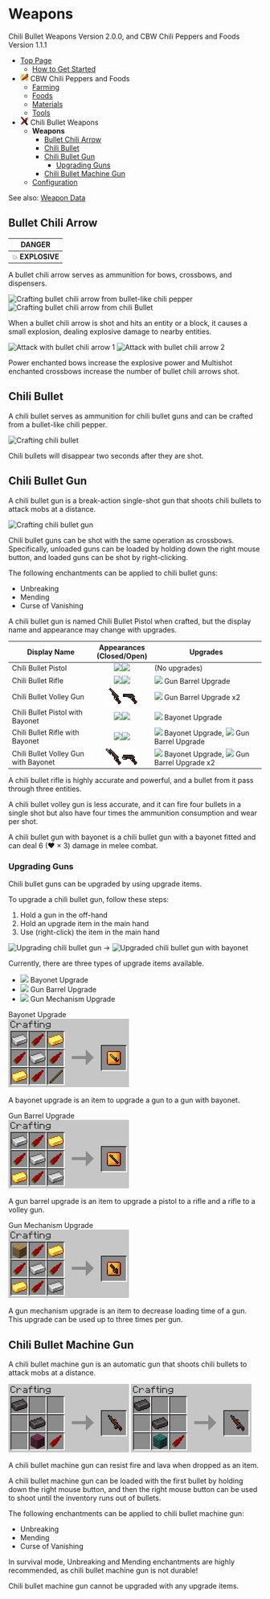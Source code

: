 # Weapons

Chili Bullet Weapons Version 2.0.0, and CBW Chili Peppers and Foods Version 1.1.1

- [Top Page](../index.html)
  - [How to Get Started](index.html)
- ![ ](../media/cpaf_icon_16.png) CBW Chili Peppers and Foods
  - [Farming](farming.html)
  - [Foods](foods.html)
  - [Materials](materials.html)
  - [Tools](tools.html)
- ![ ](../media/icon_16.png) Chili Bullet Weapons
  - **Weapons**
    - [Bullet Chili Arrow](#bullet-chili-arrow)
    - [Chili Bullet](#chili-bullet)
    - [Chili Bullet Gun](#chili-bullet-gun)
      - [Upgrading Guns](#upgrading-guns)
    - [Chili Bullet Machine Gun](#chili-bullet-machine-gun)
  - [Configuration](config.html)

See also: [Weapon Data](weapon_data.html)

## Bullet Chili Arrow

|DANGER|
|:-:|
|💥 **EXPLOSIVE**|

A bullet chili arrow serves as ammunition for bows, crossbows, and dispensers.

![Crafting bullet chili arrow from bullet-like chili pepper](../media/item/crafting/crafting_chili_arrow.png)
![Crafting bullet chili arrow from chili Bullet](../media/item/crafting/crafting_chili_arrow_from_bullet.png)

When a bullet chili arrow is shot and hits an entity or a block, it causes a small explosion, dealing explosive damage to nearby entities.

![Attack with bullet chili arrow 1](../media/item/misc/attack_with_chili_arrow_1.png)
![Attack with bullet chili arrow 2](../media/item/misc/attack_with_chili_arrow_2.png)

Power enchanted bows increase the explosive power and Multishot enchanted crossbows increase the number of bullet chili arrows shot.

## Chili Bullet

A chili bullet serves as ammunition for chili bullet guns and can be crafted from a bullet-like chili pepper.

![Crafting chili bullet](../media/item/crafting/crafting_chili_bullet.png)

Chili bullets will disappear two seconds after they are shot.

## Chili Bullet Gun

A chili bullet gun is a break-action single-shot gun that shoots chili bullets to attack mobs at a distance.

![Crafting chili bullet gun](../media/item/crafting/crafting_chili_bullet_gun.png)

Chili bullet guns can be shot with the same operation as crossbows.
Specifically, unloaded guns can be loaded by holding down the right mouse button, and loaded guns can be shot by right-clicking.

The following enchantments can be applied to chili bullet guns:

- Unbreaking
- Mending
- Curse of Vanishing

A chili bullet gun is named Chili Bullet Pistol when crafted, but the display name and appearance may change with upgrades.

|Display Name|Appearances<br/>(Closed/Open)|Upgrades|
|------------|:---------------------------:|--------|
|Chili Bullet Pistol|![ ](../media/item/pistol_32.png)![ ](../media/item/pistol_loading_32.png)|(No upgrades)|
|Chili Bullet Rifle|![ ](../media/item/rifle_32.png)![ ](../media/item/rifle_loading_32.png)|![ ](../media/item/upgrade_gun_barrel.png) Gun Barrel Upgrade|
|Chili Bullet Volley Gun|![ ](../media/item/volley_gun_32.png)![ ](../media/item/volley_gun_loading_32.png)|![ ](../media/item/upgrade_gun_barrel.png) Gun Barrel Upgrade x2|
|Chili Bullet Pistol with Bayonet|![ ](../media/item/pistol_bayoneted_32.png)![ ](../media/item/pistol_bayoneted_loading_32.png)|![ ](../media/item/upgrade_gun_bayonet.png) Bayonet Upgrade|
|Chili Bullet Rifle with Bayonet|![ ](../media/item/rifle_bayoneted_32.png)![ ](../media/item/rifle_bayoneted_loading_32.png)|![ ](../media/item/upgrade_gun_bayonet.png) Bayonet Upgrade, ![ ](../media/item/upgrade_gun_barrel.png) Gun Barrel Upgrade|
|Chili Bullet Volley Gun with Bayonet|![ ](../media/item/volley_gun_bayoneted_32.png)![ ](../media/item/volley_gun_bayoneted_loading_32.png)|![ ](../media/item/upgrade_gun_bayonet.png) Bayonet Upgrade, ![ ](../media/item/upgrade_gun_barrel.png) Gun Barrel Upgrade x2|

A chili bullet rifle is highly accurate and powerful, and a bullet from it pass through three entities.

A chili bullet volley gun is less accurate, and it can fire four bullets in a single shot but also have four times the ammunition consumption and wear per shot.

A chili bullet gun with bayonet is a chili bullet gun with a bayonet fitted and can deal 6 (♥ × 3) damage in melee combat.

### Upgrading Guns

Chili bullet guns can be upgraded by using upgrade items.

To upgrade a chili bullet gun, follow these steps:

1. Hold a gun in the off-hand
2. Hold an upgrade item in the main hand
3. Use (right-click) the item in the main hand

![Upgrading chili bullet gun](../media/item/misc/upgrading_chili_bullet_gun.png)
→
![Upgraded chili bullet gun with bayonet](../media/item/misc/upgraded_chili_bullet_gun_with_bayonet.png)

Currently, there are three types of upgrade items available.

- ![ ](../media/item/upgrade_gun_bayonet.png) Bayonet Upgrade
- ![ ](../media/item/upgrade_gun_barrel.png) Gun Barrel Upgrade
- ![ ](../media/item/upgrade_gun_mechanism.png) Gun Mechanism Upgrade

Bayonet Upgrade  
![Crafting bayonet upgrade](../media/item/crafting/crafting_upgrade_gun_bayonet_v2.0.0.png)

A bayonet upgrade is an item to upgrade a gun to a gun with bayonet.

Gun Barrel Upgrade  
![Crafting gun barrel upgrade](../media/item/crafting/crafting_upgrade_gun_barrel_v2.0.0.png)

A gun barrel upgrade is an item to upgrade a pistol to a rifle and a rifle to a volley gun.

Gun Mechanism Upgrade  
![Crafting gun mechanism upgrade](../media/item/crafting/crafting_upgrade_gun_mechanism_v2.0.0.png)

A gun mechanism upgrade is an item to decrease loading time of a gun.
This upgrade can be used up to three times per gun.

## Chili Bullet Machine Gun

A chili bullet machine gun is an automatic gun that shoots chili bullets to attack mobs at a distance.

![Crafting chili bullet machine gun with crimson planks](../media/item/crafting/crafting_chili_bullet_machine_gun_with_crimson_planks.png)
![Crafting chili bullet machine gun with warped planks](../media/item/crafting/crafting_chili_bullet_machine_gun_with_warped_planks.png)

A chili bullet machine gun can resist fire and lava when dropped as an item.

A chili bullet machine gun can be loaded with the first bullet by holding down the right mouse button, and then the right mouse button can be used to shoot until the inventory runs out of bullets.

The following enchantments can be applied to chili bullet machine gun:

- Unbreaking
- Mending
- Curse of Vanishing

In survival mode, Unbreaking and Mending enchantments are highly recommended, as chili bullet machine gun is not durable!

Chili bullet machine gun cannot be upgraded with any upgrade items.
